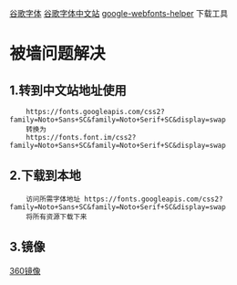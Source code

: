 
[谷歌字体](https://fonts.google.com/)
[谷歌字体中文站](http://www.googlefonts.cn/)
[google-webfonts-helper](https://google-webfonts-helper.herokuapp.com/fonts) 下载工具
# 被墙问题解决
## 1.转到中文站地址使用
```
    https://fonts.googleapis.com/css2?family=Noto+Sans+SC&family=Noto+Serif+SC&display=swap
    转换为
    https://fonts.font.im/css2?family=Noto+Sans+SC&family=Noto+Serif+SC&display=swap
```
## 2.下载到本地
```
    访问所需字体地址 https://fonts.googleapis.com/css2?family=Noto+Sans+SC&family=Noto+Serif+SC&display=swap
    将所有资源下载下来
```
## 3.镜像
[360镜像](https://cdn.baomitu.com/index/fonts)
